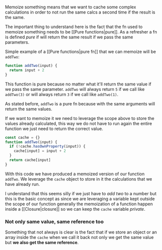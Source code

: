 Memoize something means that we want to cache some complex calculations in order to not run the same calcs a second time if the result is the same.

The important thing to understand here is the fact that the fn used to memoize something needs to be [[Pure functions|pure]]. As a refresher a fn is defined *pure* if will return the same result if we pass the same parameters.

Simple example of a [[Pure functions|pure fn]] that we can memoize will be `addTwo`:
```js
function addTwo(input) {
  return input + 2
}
```
This function is pure because no matter what it'll return the same value if we pass the same parameter. `addTwo` will always return `5` if we call like `addTwo(3)` or will always return `3` if we call like `addTwo(1)`.

As stated before, `addTwo` is a pure fn because with the same arguments will return the same values.

If we want to memoize it we need to leverage the scope above to store the values already calculated, this way we do not have to run again the entire function we just need to return the correct value.
```js
const cache = {}
function addTwo(input) {
  if (!cache.hasOwnProperty(input)) {
    cache[input] = input + 2
  }
  return cache[input]
}
```
With this code we have produced a memoized version of our function `addTwo`. We leverage the `cache` object to store in it the calculations that we have already run.

I understand that this seems silly if we just have to *add two* to a number but this is the basic concept as since we are leveraging a variable kept outside the scope of our function generally the memoization of a function happen inside a [[Closure|closure]] so we can keep the `cache` variable *private*.

### Not only same value, same reference too
Something that not always is clear is the fact that if we store an object or an array inside the `cache` when we call it back not only we get the same value but **we also get the same reference**.